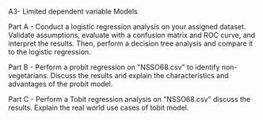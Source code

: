 A3- Limited dependent variable Models

Part A - Conduct a logistic regression analysis on your assigned dataset. Validate assumptions, evaluate with a confusion matrix and ROC curve, and interpret the results. 
Then, perform a decision tree analysis and compare it to the logistic regression.

Part B - Perform a probit regression on "NSSO68.csv" to identify non-vegetarians. 
Discuss the results and explain the characteristics and advantages of the probit model.

Part C - Perform a Tobit regression analysis on "NSSO68.csv" discuss the results.
Explain the real world use cases of tobit model.

